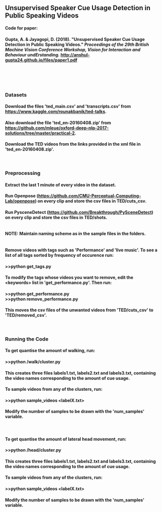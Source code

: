 ## Unsupervised Speaker Cue Usage Detection in Public Speaking Videos

#### Code for paper:
#### Gupta, A. & Jayagopi, D. (2018). "Unsupervised Speaker Cue Usage Detection in Public Speaking Videos." *Proceedings of the 29th British Machine Vision Conference Workshop, Vision for Interaction and Behaviour undErstanding.* http://anshul-gupta24.github.io/files/paper1.pdf
# </br>

####
### Datasets
#### Download the files 'ted_main.csv' and 'transcripts.csv' from https://www.kaggle.com/rounakbanik/ted-talks.
#### Also download the file 'ted_en-20160408.zip' from https://github.com/mleue/oxford-deep-nlp-2017-solutions/tree/master/practical-2.
#### Download the TED videos from the links provided in the xml file in 'ted_en-20160408.zip'.
#### </br>


### Preprocessing
#### Extract the last 1 minute of every video in the dataset.
#### Run Openpose (https://github.com/CMU-Perceptual-Computing-Lab/openpose) on every clip and store the csv files in TED/cuts_csv.
#### Run PysceneDetect (https://github.com/Breakthrough/PySceneDetect) on every clip and store the csv files in TED/shots. </br> </br>
#### NOTE: Maintain naming scheme as in the sample files in the folders. </br></br>
#### Remove videos with tags such as 'Performance' and 'live music'. To see a list of all tags sorted by frequency of occurence run:
#### >>python get_tags.py
#### To modify the tags whose videos you want to remove, edit the \<keywords\> list in 'get_performance.py'. Then run:
#### >>python get_performance.py </br> >>python remove_performance.py
#### This moves the csv files of the unwanted videos from 'TED/cuts_csv' to 'TED/removed_csv'. 
#### </br>

### Running the Code
#### __To get quantise the amount of walking, run:__
#### >>python /walk/cluster.py
#### This creates three files labels1.txt, labels2.txt and labels3.txt, containing the video names corresponding to the amount of cue usage.
#### To sample videos from any of the clusters, run:
#### >>python sample_videos \<labelX.txt\>
#### Modify the number of samples to be drawn with the 'num_samples' variable.
#### </br>

#### __To get quantise the amount of lateral head movement, run:__
#### >>python /head/cluster.py
#### This creates three files labels1.txt, labels2.txt and labels3.txt, containing the video names corresponding to the amount of cue usage.
#### To sample videos from any of the clusters, run:
#### >>python sample_videos \<labelX.txt\>
#### Modify the number of samples to be drawn with the 'num_samples' variable.
